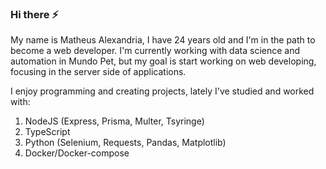 ### Hi there ⚡

My name is Matheus Alexandria, I have 24 years old and I'm in the path to become a web developer. I'm currently working with data science and automation in
Mundo Pet, but my goal is start working on web developing, focusing in the server side of applications.

I enjoy programming and creating projects, lately I've studied and worked with:
1. NodeJS (Express, Prisma, Multer, Tsyringe)
2. TypeScript
3. Python (Selenium, Requests, Pandas, Matplotlib)
4. Docker/Docker-compose

<!--
**Matchobas/Matchobas** is a ✨ _special_ ✨ repository because its `README.md` (this file) appears on your GitHub profile.

Here are some ideas to get you started:

- 🔭 I’m currently working on ...
- 🌱 I’m currently learning ...
- 👯 I’m looking to collaborate on ...
- 🤔 I’m looking for help with ...
- 💬 Ask me about ...
- 📫 How to reach me: ...
- 😄 Pronouns: ...
- ⚡ Fun fact: ...
-->
